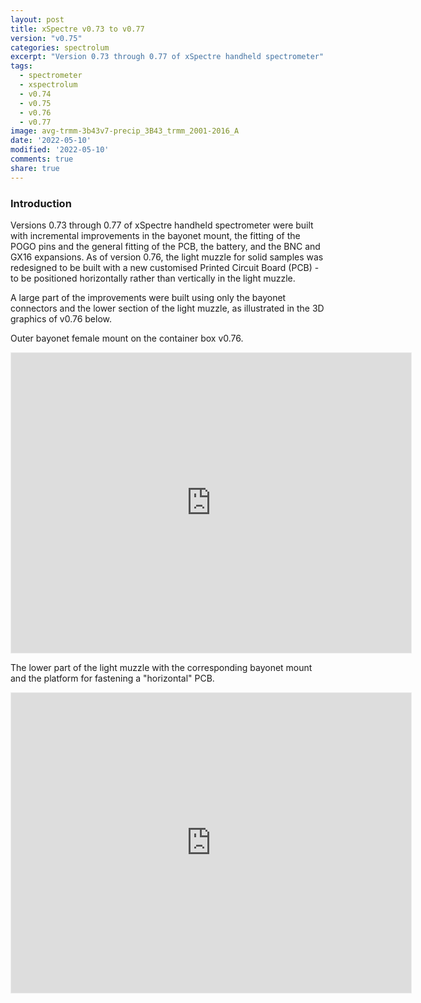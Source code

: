 ```yaml
---
layout: post
title: xSpectre v0.73 to v0.77
version: "v0.75"
categories: spectrolum
excerpt: "Version 0.73 through 0.77 of xSpectre handheld spectrometer"
tags:
  - spectrometer
  - xspectrolum
  - v0.74
  - v0.75
  - v0.76
  - v0.77
image: avg-trmm-3b43v7-precip_3B43_trmm_2001-2016_A
date: '2022-05-10'
modified: '2022-05-10'
comments: true
share: true
---
```


### Introduction

Versions 0.73 through 0.77 of xSpectre handheld spectrometer were built with incremental improvements in the bayonet mount, the fitting of the POGO pins and the general fitting of the PCB, the battery, and the BNC and GX16 expansions. As of version 0.76, the light muzzle for solid samples was redesigned to be built with a new customised Printed Circuit Board (PCB) - to be positioned horizontally rather than vertically in the light muzzle.  

A large part of the improvements were built using only the bayonet connectors and the lower section of the light muzzle, as illustrated in the 3D graphics of v0.76 below.

Outer bayonet female mount on the container box v0.76.

<iframe width="640" height="480" style="border:1px solid #eeeeee;" src="https://3dviewer.net/embed.html#model=https://raw.githubusercontent.com/karttur/common/master/3dmodels/spectro-box-bajonet-stripped_20220618_v076c.stl$camera=-47.12644,65.88525,94.25287,0.00000,3.05000,0.00000,0.00000,1.00000,0.00000$envsettings=fishermans_bastion,off$backgroundcolor=255,255,255,255$defaultcolor=200,200,200$edgesettings=off,0,0,0,1"></iframe>

The lower part of the light muzzle with the corresponding bayonet mount and the platform for fastening a "horizontal" PCB.

<iframe width="640" height="480" style="border:1px solid #eeeeee;" src="https://3dviewer.net/embed.html#model=https://raw.githubusercontent.com/karttur/common/master/3dmodels/spectro-direct-cyl-led_20220617_v076b.stl$camera=-32.94835,48.93114,66.12171,0.00000,5.00000,0.22500,0.00000,1.00000,0.00000$envsettings=fishermans_bastion,off$backgroundcolor=255,255,255,255$defaultcolor=200,200,200$edgesettings=off,0,0,0,1"></iframe>
